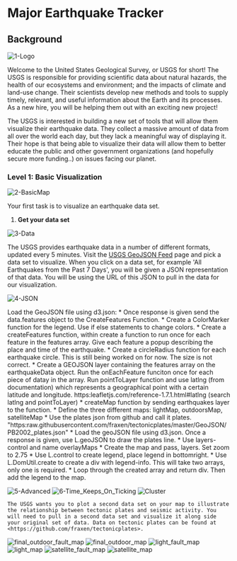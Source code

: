 # Major Earthquake Tracker

## Background

![1-Logo](https://user-images.githubusercontent.com/72773479/127752503-66f1f9e4-3458-4444-8d3a-32d0a680a36e.png)

Welcome to the United States Geological Survey, or USGS for short! The USGS is responsible for providing scientific data about natural hazards, the health of our ecosystems and environment; and the impacts of climate and land-use change. Their scientists develop new methods and tools to supply timely, relevant, and useful information about the Earth and its processes. As a new hire, you will be helping them out with an exciting new project!

The USGS is interested in building a new set of tools that will allow them visualize their earthquake data. They collect a massive amount of data from all over the world each day, but they lack a meaningful way of displaying it. Their hope is that being able to visualize their data will allow them to better educate the public and other government organizations (and hopefully secure more funding..) on issues facing our planet.


### Level 1: Basic Visualization

![2-BasicMap](https://user-images.githubusercontent.com/72773479/127752504-dd2fcb91-3c05-4840-ae9f-b164115a2796.png)

Your first task is to visualize an earthquake data set.

1. **Get your data set**

![3-Data](https://user-images.githubusercontent.com/72773479/127752505-ec825e44-c25c-453c-a9cb-1aeaa2fbd990.png)

   The USGS provides earthquake data in a number of different formats, updated every 5 minutes. Visit the [USGS GeoJSON Feed](http://earthquake.usgs.gov/earthquakes/feed/v1.0/geojson.php) page and pick a data set to visualize. When you click on a data set, for example 'All Earthquakes from the Past 7 Days', you will be given a JSON representation of that data. You will be using the URL of this JSON to pull in the data for our visualization.

![4-JSON](https://user-images.githubusercontent.com/72773479/127752506-d2a9ae04-9dee-408d-86f4-327417cf8faa.png)

   Load the GeoJSON file using d3.json:
   	* Once response is given send the data.features object to the CreateFeatures Function. 
   	* Create a ColorMarker function for the legend. Use if else statements to change colors.
   	* Create a createFeatures function, within create a function to run once for each feature in the features array. Give each feature a popup describing the place and time of the earthquake.
   	* Create a circleRadius function for each earthquake circle. This is still being worked on for now. The size is not correct.
   	* Create a GEOJSON layer containing the features array on the earthquakeData object. Run the onEachFeature funciton once for each piece of datay in the array. Run pointToLayer function and use latlng (from documentation) which represents a geographical point with a certain latitude and longitude. https:leafletjs.com/reference-1.7.1.html#latlng (search latlng and pointToLayer)
   	* createMap function by sending earthquakes layer to the function.
   	* Define the three different maps: lightMap, outdoorsMap, satelliteMap
   	* Use the plates json from github and call it plates. "https:raw.githubusercontent.com/fraxen/tectonicplates/master/GeoJSON/PB2002_plates.json"
   	* Load the geoJSON file using d3.json. Once a response is given, use L.geoJSON to draw the plates line. 
   	* Use layers-control and name overlayMaps
   	* Create the map and pass, layers. Set zoom to 2.75
   	* Use L.control to create legend, place legend in bottomright.
   	* Use L.DomUtil.create to create a div with legend-info. This will take two arrays, only one is required. 
   	* Loop through the created array and return div. Then add the legend to the map. 


![5-Advanced](https://user-images.githubusercontent.com/72773479/127752507-9a337df7-be33-468a-b88b-c8201b940e90.png)
![6-Time_Keeps_On_Ticking](https://user-images.githubusercontent.com/72773479/127752510-f038bf63-49a0-4e79-9378-ee8fa1bc9f9d.gif)
![Cluster](https://user-images.githubusercontent.com/72773479/127752511-850292ee-f35f-4864-a889-887fcd5c8da0.png)

	The USGS wants you to plot a second data set on your map to illustrate the relationship between tectonic plates and seismic activity. You will need to pull in a second data set and visualize it along side your original set of data. Data on tectonic plates can be found at <https://github.com/fraxen/tectonicplates>.


![final_outdoor_fault_map](https://user-images.githubusercontent.com/72773479/127752458-76c2950b-83a9-4558-8371-eb4b80c389e8.png)
![final_outdoor_map](https://user-images.githubusercontent.com/72773479/127752460-e2cef7dc-fccb-45e5-8015-a23838cee890.png)
![light_fault_map](https://user-images.githubusercontent.com/72773479/127752461-51b74fdb-049e-4486-a979-292cf127088b.png)
![light_map](https://user-images.githubusercontent.com/72773479/127752462-850b8bd2-1beb-4619-a4af-98d2c1dc73cc.png)
![satellite_fault_map](https://user-images.githubusercontent.com/72773479/127752463-7f9aa1d2-ad3e-4f3a-9a2a-718274616cf9.png)
![satellite_map](https://user-images.githubusercontent.com/72773479/127752465-c172694f-950c-474a-aa03-d782bea52582.png)


